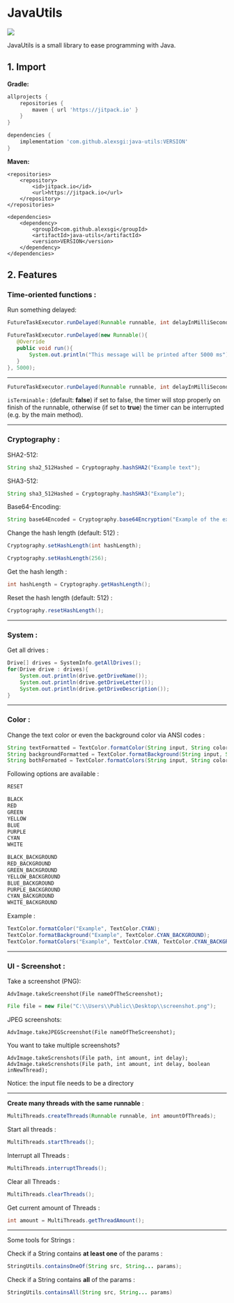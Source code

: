# JavaUtils

[![](https://jitpack.io/v/alexsgi/java-utils.svg)](https://jitpack.io/#alexsgi/java-utils)

JavaUtils is a small library to ease programming with Java.

## 1. Import

**Gradle:**

```gradle
allprojects {
	repositories {
		maven { url 'https://jitpack.io' }
	}
}
```

```gradle
dependencies {
	implementation 'com.github.alexsgi:java-utils:VERSION'
}
```

**Maven:**

```maven
<repositories>
	<repository>
		<id>jitpack.io</id>
		<url>https://jitpack.io</url>
	</repository>
</repositories>
```

```maven
<dependencies>
	<dependency>
	    <groupId>com.github.alexsgi</groupId>
	    <artifactId>java-utils</artifactId>
	    <version>VERSION</version>
	</dependency>
</dependencies>
```

## 2. Features

### Time-oriented functions :

Run something delayed:

 ```java
FutureTaskExecutor.runDelayed(Runnable runnable, int delayInMilliSeconds);
```

 ```java
FutureTaskExecutor.runDelayed(new Runnable(){
    @Override
    public void run(){
        System.out.println("This message will be printed after 5000 ms");
    }
}, 5000);
```

____________________

```java
FutureTaskExecutor.runDelayed(Runnable runnable, int delayInMilliSeconds, boolean isTerminable);
```

```isTerminable``` : (default: **false**) if set to false, the timer will stop properly on finish of the runnable,
otherwise (if set to **true**) the timer can be interrupted (e.g. by the main method).

---

### Cryptography :

SHA2-512:

```java
String sha2_512Hashed = Cryptography.hashSHA2("Example text");
```

SHA3-512:

```java
String sha3_512Hashed = Cryptography.hashSHA3("Example");
```

Base64-Encoding:

```java
String base64Encoded = Cryptography.base64Encryption("Example of the example");
```

Change the hash length (default: 512) :

```java
Cryptography.setHashLength(int hashLength);
```

```java
Cryptography.setHashLength(256);
```

Get the hash length :

```java
int hashLength = Cryptography.getHashLength();
```

Reset the hash length (default: 512) :

```java
Cryptography.resetHashLength();
```
---

### System :

Get all drives :

```java
Drive[] drives = SystemInfo.getAllDrives();
for(Drive drive : drives){
    System.out.println(drive.getDriveName());
    System.out.println(drive.getDriveLetter());
    System.out.println(drive.getDriveDescription());
}
```

---

### Color :

Change the text color or even the background color via ANSI codes :

```java
String textFormatted = TextColor.formatColor(String input, String color);
String backgroundFormatted = TextColor.formatBackground(String input, String backgroundColor);
String bothFormated = TextColor.formatColors(String input, String color, String backgroundColor);
```

Following options are available :

```java
RESET

BLACK
RED
GREEN
YELLOW
BLUE
PURPLE
CYAN
WHITE

BLACK_BACKGROUND
RED_BACKGROUND
GREEN_BACKGROUND
YELLOW_BACKGROUND
BLUE_BACKGROUND
PURPLE_BACKGROUND
CYAN_BACKGROUND
WHITE_BACKGROUND
```

Example :

```java
TextColor.formatColor("Example", TextColor.CYAN);
TextColor.formatBackground("Example", TextColor.CYAN_BACKGROUND);
TextColor.formatColors("Example", TextColor.CYAN, TextColor.CYAN_BACKGROUND);
```

---

### UI - Screenshot :

Take a screenshot (PNG):

```
AdvImage.takeScreenshot(File nameOfTheScreenshot);
```

```java
File file = new File("C:\\Users\\Public\\Desktop\\screenshot.png");
```

JPEG screenshots:

```
AdvImage.takeJPEGScreenshot(File nameOfTheScreenshot);
```
You want to take multiple screenshots?
```
AdvImage.takeScrenshots(File path, int amount, int delay);
AdvImage.takeScrenshots(File path, int amount, int delay, boolean inNewThread);
```

Notice: the input file needs to be a directory 

---

**Create many threads with the same runnable** :

```java
MultiThreads.createThreads(Runnable runnable, int amountOfThreads);
```

Start all threads :

```java
MultiThreads.startThreads();
```

Interrupt all Threads :

```java
MultiThreads.interruptThreads();
```

Clear all Threads :

```java
MultiThreads.clearThreads();
```

Get current amount of Threads :

```java
int amount = MultiThreads.getThreadAmount();
```

---
Some tools for Strings :

Check if a String contains **at least one** of the params :

```java
StringUtils.containsOneOf(String src, String... params);
```

Check if a String contains **all** of the params :

```java
StringUtils.containsAll(String src, String... params)
```
